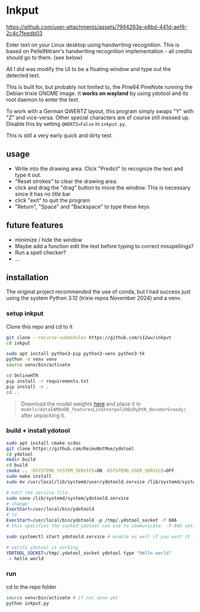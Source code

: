 # Inkput

https://github.com/user-attachments/assets/7994263e-e8bd-441d-aef8-2c4c7feedb03

Enter text on your Linux desktop using handwriting recognition.
This is based on PellelNitram's handwriting recognition implementation - all credits should go to them. (see below)

All I did was modify the UI to be a floating window and type out the detected text.


This is built for, but probably not limited to, the Pine64 PineNote running the Debian trixie GNOME image.
It **works on wayland** by using ydotool and its root daemon to enter the text.

To work with a German QWERTZ layout, this program simply swaps "Y" with "Z" and vice-versa. Other special characters are of course still messed up. Disable this by setting `QWERTZ=False` in `inkput.py`.

This is still a very early quick and dirty test.

## usage
 - Write into the drawing area. Click "Predict" to recognize the text and type it out.
 - "Reset strokes" to clear the drawing area.
 - click and drag the "drag" button to move the window. This is necessary since it has no title bar
 - click "exit" to quit the program
 - "Return", "Space" and "Backspace" to type these keys

## future features
 - minimize / hide the window
 - Maybe add a function edit the text before typing to correct misspellings?
 - Run a spell checker?
 - ...



## installation
The original project recommended the use of conda, but I had success just using the system Python 3.12 (trixie repos November 2024) and a venv.

### setup inkput

Clone this repo and cd to it

```bash
git clone --recurse-submodules https://github.com/s12wu/inkput
cd inkput

sudo apt install python3-pip python3-venv python3-tk
python -m venv venv
source venv/bin/activate

cd OnlineHTR
pip install -r requirements.txt
pip install -e .
cd ..
```

> Download the model weights [here](https://lellep.xyz/blog/online-htr.html?utm_campaign=githubWeights#the-model-weights) and place it in `models/dataIAMOnDB_featuresLinInterpol20DxDyDtN_decoderGreedy/` after unpacking it.


### build + install ydotool
```bash
sudo apt install cmake scdoc
git clone https://github.com/ReimuNotMoe/ydotool
cd ydotool
mkdir build
cd build
cmake .. -DSYSTEMD_SYSTEM_SERVICE=ON -DSYSTEMD_USER_SERVICE=OFF
sudo make install
sudo mv /usr/local/lib/systemd/user/ydotoold.service /lib/systemd/system/

# edit the service file.
sudo nano /lib/systemd/system/ydotoold.service
# change
ExecStart=/usr/local/bin/ydotoold
# to
ExecStart=/usr/local/bin/ydotoold -p /tmp/.ydotool_socket -P 666
# this specifies the socked ydotool can use to communicate. -P 666 sets the necessary permissions

sudo systemctl start ydotoold.service # enable as well if you want it to run it on system startup

# verify ydotool is working
YDOTOOL_SOCKET=/tmp/.ydotool_socket ydotool type "hello world" 
 > hello world
```

### run
cd to the repo folder
```bash
source venv/bin/activate # if not done yet
python inkput.py
```

